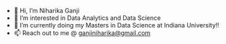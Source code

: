 - 👋 Hi, I’m Niharika Ganji
- 👀 I’m interested in Data Analytics and Data Science
- 🌱 I’m currently doing my Masters in Data Science at Indiana University!!
- 📫 Reach out to me @ ganjiniharika@gmail.com

<!---
NiharikaGanji9/NiharikaGanji9 is a ✨ special ✨ repository because its `README.md` (this file) appears on your GitHub profile.
You can click the Preview link to take a look at your changes.
--->
